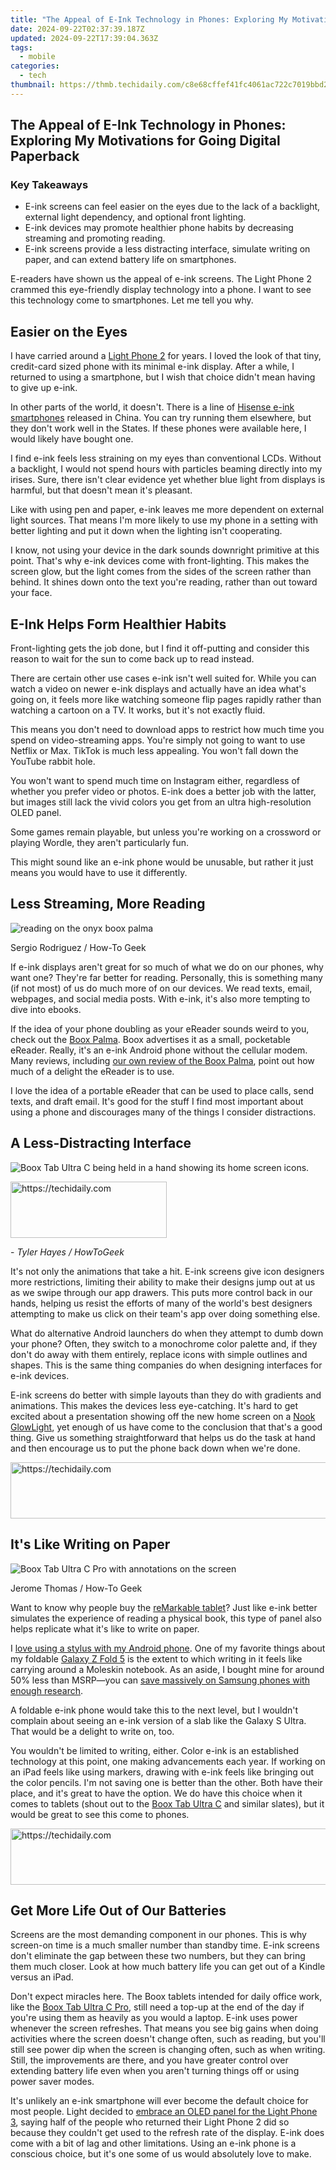 ```yaml
---
title: "The Appeal of E-Ink Technology in Phones: Exploring My Motivations for Going Digital Paperback"
date: 2024-09-22T02:37:39.187Z
updated: 2024-09-22T17:39:04.363Z
tags:
  - mobile
categories:
  - tech
thumbnail: https://thmb.techidaily.com/c8e68cffef41fc4061ac722c7019bbd23a7bd74185b074d0cf9fcbe34770c5fd.jpg
---
```


## The Appeal of E-Ink Technology in Phones: Exploring My Motivations for Going Digital Paperback

### Key Takeaways

* E-ink screens can feel easier on the eyes due to the lack of a backlight, external light dependency, and optional front lighting.
* E-ink devices may promote healthier phone habits by decreasing streaming and promoting reading.
* E-ink screens provide a less distracting interface, simulate writing on paper, and can extend battery life on smartphones.

 E-readers have shown us the appeal of e-ink screens. The Light Phone 2 crammed this eye-friendly display technology into a phone. I want to see this technology come to smartphones. Let me tell you why.

##  ​Easier on the Eyes

 I have carried around a [Light Phone 2](https://www.thelightphone.com/) for years. I loved the look of that tiny, credit-card sized phone with its minimal e-ink display. After a while, I returned to using a smartphone, but I wish that choice didn't mean having to give up e-ink.

 In other parts of the world, it doesn't. There is a line of [Hisense e-ink smartphones](https://hisenseeink.com/collections/hisense-phones) released in China. You can try running them elsewhere, but they don't work well in the States. If these phones were available here, I would likely have bought one.

 I find e-ink feels less straining on my eyes than conventional LCDs. Without a backlight, I would not spend hours with particles beaming directly into my irises. Sure, there isn't clear evidence yet whether blue light from displays is harmful, but that doesn't mean it's pleasant.

 Like with using pen and paper, e-ink leaves me more dependent on external light sources. That means I'm more likely to use my phone in a setting with better lighting and put it down when the lighting isn't cooperating.

 I know, not using your device in the dark sounds downright primitive at this point. That's why e-ink devices come with front-lighting. This makes the screen glow, but the light comes from the sides of the screen rather than behind. It shines down onto the text you're reading, rather than out toward your face.

##  E-Ink Helps Form Healthier Habits

 Front-lighting gets the job done, but I find it off-putting and consider this reason to wait for the sun to come back up to read instead.

 ​There are certain other use cases e-ink isn't well suited for. While you can watch a video on newer e-ink displays and actually have an idea what's going on, it feels more like watching someone flip pages rapidly rather than watching a cartoon on a TV. It works, but it's not exactly fluid.

 This means you don't need to download apps to restrict how much time you spend on video-streaming apps. You're simply not going to want to use Netflix or Max. TikTok is much less appealing. You won't fall down the YouTube rabbit hole.

 You won't want to spend much time on Instagram either, regardless of whether you prefer video or photos. E-ink does a better job with the latter, but images still lack the vivid colors you get from an ultra high-resolution OLED panel.

 Some games remain playable, but unless you're working on a crossword or playing Wordle, they aren't particularly fun.

 This might sound like an e-ink phone would be unusable, but rather it just means you would have to use it differently.

##  Less Streaming, More Reading

![reading on the onyx boox palma](https://static1.howtogeekimages.com/wordpress/wp-content/uploads/wm/2023/11/reading-on-the-onyx-boox-palma_53279899430_o.jpg) 

Sergio Rodriguez / How-To Geek

 If e-ink displays aren't great for so much of what we do on our phones, why want one? They're far better for reading. Personally, this is something many (if not most) of us do much more of on our devices. We read texts, email, webpages, and social media posts. With e-ink, it's also more tempting to dive into ebooks.

 If the idea of your phone doubling as your eReader sounds weird to you, check out the [Boox Palma](https://www.amazon.com/BOOX-Palma-Mobile-ePaper-G-Sensor/dp/B0CQ7VRNFS/ref=sr%5F1%5F2?crid=SHQCHVMLNZYB&dib=eyJ2IjoiMSJ9.YF2b%5FG2RvYYcc1IQc9O3t8s655WBMuTWdtbcWjtLHj8COGKHlChhbDKI%5FCy2G6HaZntkO%5Fwa%5FoCVjk-9tv-rg46BIE4tBFN7efDfHxtN2q%5F-MyJyUHddoz1BB8Lo8QWlwhkiemGTFUmJw%5FyZcgokFKMGuL7ymXiiQJ15oFtVW40gTbvgB-OCE74qug1xeE5G%5FAnZ4yck3BmqVqUZQmJ7kaMzojuEkua8sAG0%5F8b8CJs.UKRXMas6epk17IKDfL72mY43Awswnlyt2QqN3spDgfc&dib%5Ftag=se&keywords=boox%2Bpalma&qid=1718980502&sprefix=boox%2Bpalma%2Caps%2C381&sr=8-2&th=1&tag=hotoge-20&ascsubtag=UUhtgUeUpU2003688&asc%5Frefurl=https%3A%2F%2Fwww.howtogeek.com%2Fwhy-i-want-an-e-ink-phone%2F&asc%5Fcampaign=Evergreen). Boox advertises it as a small, pocketable eReader. Really, it's an e-ink Android phone without the cellular modem. Many reviews, including [our own review of the Boox Palma](https://phone-solutions.techidaily.com/can-t-play-mov-files-on-motorola-by-aiseesoft-video-converter-play-mov-on-android/), point out how much of a delight the eReader is to use.

 I love the idea of a portable eReader that can be used to place calls, send texts, and draft email. It's good for the stuff I find most important about using a phone and discourages many of the things I consider distractions.

##  A Less-Distracting Interface

![Boox Tab Ultra C being held in a hand showing its home screen icons.](https://static1.howtogeekimages.com/wordpress/wp-content/uploads/2023/05/C183E45A-A48E-4841-968E-DF39B15CD066.jpg) 

<!-- affiliate ads begin -->
<a href="https://25home.pxf.io/c/5597632/2148633/16836" target="_top" id="2148633">
  <img src="//a.impactradius-go.com/display-ad/16836-2148633" border="0" alt="https://techidaily.com" width="250" height="90"/>
</a>
<img height="0" width="0" src="https://25home.pxf.io/i/5597632/2148633/16836" style="position:absolute;visibility:hidden;" border="0" />
<!-- affiliate ads end -->

 \- _Tyler Hayes / HowToGeek_

 It's not only the animations that take a hit. E-ink screens give icon designers more restrictions, limiting their ability to make their designs jump out at us as we swipe through our app drawers. This puts more control back in our hands, helping us resist the efforts of many of the world's best designers attempting to make us click on their team's app over doing something else.

 What do alternative Android launchers do when they attempt to dumb down your phone? Often, they switch to a monochrome color palette and, if they don't do away with them entirely, replace icons with simple outlines and shapes. This is the same thing companies do when designing interfaces for e-ink devices.

 E-ink screens do better with simple layouts than they do with gradients and animations. This makes the devices less eye-catching. It's hard to get excited about a presentation showing off the new home screen on a [Nook GlowLight](https://instagram-video-recordings.techidaily.com/turning-horizons-into-heights-uploading-videos-to-igtv/), yet enough of us have come to the conclusion that that's a good thing. Give us something straightforward that helps us do the task at hand and then encourage us to put the phone back down when we're done.

<!-- affiliate ads begin -->
<a href="https://appsumo.8odi.net/c/5597632/2130891/7443" target="_top" id="2130891">
  <img src="//a.impactradius-go.com/display-ad/7443-2130891" border="0" alt="https://techidaily.com" width="728" height="90"/>
</a>
<img height="0" width="0" src="https://appsumo.8odi.net/i/5597632/2130891/7443" style="position:absolute;visibility:hidden;" border="0" />
<!-- affiliate ads end -->

##  ​It's Like Writing on Paper

![Boox Tab Ultra C Pro with annotations on the screen](https://static1.howtogeekimages.com/wordpress/wp-content/uploads/wm/2024/03/boox-tab-ultra-c-pro.jpg) 

Jerome Thomas / How-To Geek

 Want to know why people buy the [reMarkable tablet](https://www.amazon.com/reMarkable-Essentials-Bundle-Marker-Leather/dp/B0BJNFJY8Y/?tag=hotoge-20&ascsubtag=UUhtgUeUpU2003688&asc%5Frefurl=https%3A%2F%2Fwww.howtogeek.com%2Fwhy-i-want-an-e-ink-phone%2F&asc%5Fcampaign=Evergreen)? Just like e-ink better simulates the experience of reading a physical book, this type of panel also helps replicate what it's like to write on paper.

 I [love using a stylus with my Android phone](https://screen-video-capture.techidaily.com/2024-approved-from-novice-to-expert-perfecting-mac-audio-with-audacity/). One of my favorite things about my foldable [Galaxy Z Fold 5](https://extra-skills.techidaily.com/in-2024-perfecting-the-art-of-compelling-mosaic-imagery/) is the extent to which writing in it feels like carrying around a Moleskin notebook. As an aside, I bought mine for around 50% less than MSRP—you can [save massively on Samsung phones with enough research](https://screen-recording.techidaily.com/new-best-practices-selecting-devices-for-zoom-recording-for-2024/).

 A foldable e-ink phone would take this to the next level, but I wouldn't complain about seeing an e-ink version of a slab like the Galaxy S Ultra. That would be a delight to write on, too.

 You wouldn't be limited to writing, either. Color e-ink is an established technology at this point, one making advancements each year. If working on an iPad feels like using markers, drawing with e-ink feels like bringing out the color pencils. I'm not saving one is better than the other. Both have their place, and it's great to have the option. We do have this choice when it comes to tablets (shout out to the [Boox Tab Ultra C](https://extra-tips.techidaily.com/chucklecraft-suite-for-2024/) and similar slates), but it would be great to see this come to phones.

<!-- affiliate ads begin -->
<a href="https://appsumo.8odi.net/c/5597632/2082538/7443" target="_top" id="2082538">
  <img src="//a.impactradius-go.com/display-ad/7443-2082538" border="0" alt="https://techidaily.com" width="728" height="90"/>
</a>
<img height="0" width="0" src="https://appsumo.8odi.net/i/5597632/2082538/7443" style="position:absolute;visibility:hidden;" border="0" />
<!-- affiliate ads end -->

##  Get More Life Out of Our Batteries

 ​Screens are the most demanding component in our phones. This is why screen-on time is a much smaller number than standby time. E-ink screens don't eliminate the gap between these two numbers, but they can bring them much closer. Look at how much battery life you can get out of a Kindle versus an iPad.

 Don't expect miracles here. The Boox tablets intended for daily office work, like the [Boox Tab Ultra C Pro](https://fake-location.techidaily.com/prank-your-friends-easy-ways-to-fake-and-share-google-maps-location-on-lava-storm-5g-drfone-by-drfone-virtual-android/), still need a top-up at the end of the day if you're using them as heavily as you would a laptop. E-ink uses power whenever the screen refreshes. That means you see big gains when doing activities where the screen doesn't change often, such as reading, but you'll still see power dip when the screen is changing often, such as when writing. Still, the improvements are there, and you have greater control over extending battery life even when you aren't turning things off or using power saver modes.

 It's unlikely an e-ink smartphone will ever become the default choice for most people. Light decided to [embrace an OLED panel for the Light Phone 3](https://review-topics.techidaily.com/how-to-transfer-whatsapp-from-iphone-14-to-other-iphone-11-pro-max-devices-drfone-by-drfone-transfer-whatsapp-from-ios-transfer-whatsapp-from-ios/), saying half of the people who returned their Light Phone 2 did so because they couldn't get used to the refresh rate of the display. E-ink does come with a bit of lag and other limitations. Using an e-ink phone is a conscious choice, but it's one some of us would absolutely love to make.

<ins class="adsbygoogle"
     style="display:block"
     data-ad-format="autorelaxed"
     data-ad-client="ca-pub-7571918770474297"
     data-ad-slot="1223367746"></ins>

<ins class="adsbygoogle"
     style="display:block"
     data-ad-client="ca-pub-7571918770474297"
     data-ad-slot="8358498916"
     data-ad-format="auto"
     data-full-width-responsive="true"></ins>



